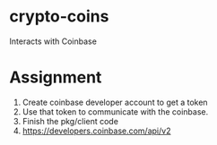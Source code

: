 # crypto-coins
Interacts with Coinbase


# Assignment
1. Create coinbase developer account to get a token
2. Use that token to communicate with the coinbase.
3. Finish the pkg/client code
4. https://developers.coinbase.com/api/v2




